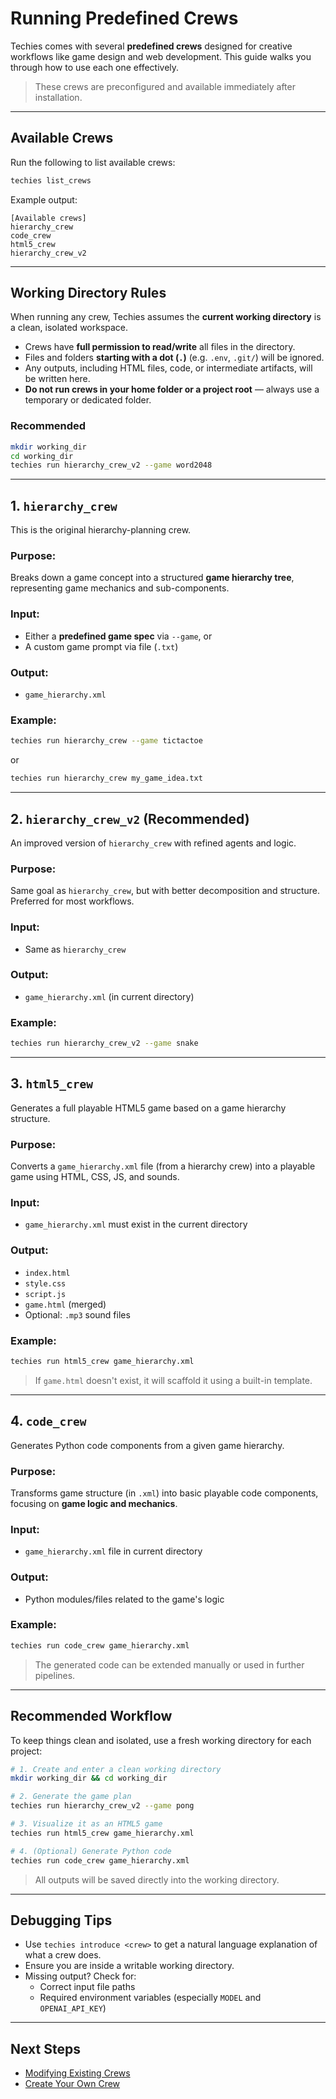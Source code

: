 # Running Predefined Crews

Techies comes with several **predefined crews** designed for creative workflows like game design and web development. This guide walks you through how to use each one effectively.

> These crews are preconfigured and available immediately after installation.

---

## Available Crews

Run the following to list available crews:

```bash
techies list_crews
```

Example output:

```
[Available crews]
hierarchy_crew
code_crew
html5_crew
hierarchy_crew_v2
```

---

## Working Directory Rules

When running any crew, Techies assumes the **current working directory** is a clean, isolated workspace.

- Crews have **full permission to read/write** all files in the directory.
- Files and folders **starting with a dot (`.`)** (e.g. `.env`, `.git/`) will be ignored.
- Any outputs, including HTML files, code, or intermediate artifacts, will be written here.
- **Do not run crews in your home folder or a project root** — always use a temporary or dedicated folder.

### Recommended

```bash
mkdir working_dir
cd working_dir
techies run hierarchy_crew_v2 --game word2048
```

---

## 1. `hierarchy_crew`

This is the original hierarchy-planning crew.

### Purpose:
Breaks down a game concept into a structured **game hierarchy tree**, representing game mechanics and sub-components.

### Input:
- Either a **predefined game spec** via `--game`, or
- A custom game prompt via file (`.txt`)

### Output:
- `game_hierarchy.xml`

### Example:

```bash
techies run hierarchy_crew --game tictactoe
```

or

```bash
techies run hierarchy_crew my_game_idea.txt
```

---

## 2. `hierarchy_crew_v2` (Recommended)

An improved version of `hierarchy_crew` with refined agents and logic.

### Purpose:
Same goal as `hierarchy_crew`, but with better decomposition and structure. Preferred for most workflows.

### Input:
- Same as `hierarchy_crew`

### Output:
- `game_hierarchy.xml` (in current directory)

### Example:

```bash
techies run hierarchy_crew_v2 --game snake
```

---

## 3. `html5_crew`

Generates a full playable HTML5 game based on a game hierarchy structure.

### Purpose:
Converts a `game_hierarchy.xml` file (from a hierarchy crew) into a playable game using HTML, CSS, JS, and sounds.

### Input:
- `game_hierarchy.xml` must exist in the current directory

### Output:
- `index.html`
- `style.css`
- `script.js`
- `game.html` (merged)
- Optional: `.mp3` sound files

### Example:

```bash
techies run html5_crew game_hierarchy.xml
```

> If `game.html` doesn't exist, it will scaffold it using a built-in template.

---

## 4. `code_crew`

Generates Python code components from a given game hierarchy.

### Purpose:
Transforms game structure (in `.xml`) into basic playable code components, focusing on **game logic and mechanics**.

### Input:
- `game_hierarchy.xml` file in current directory

### Output:
- Python modules/files related to the game's logic

### Example:

```bash
techies run code_crew game_hierarchy.xml
```

> The generated code can be extended manually or used in further pipelines.

---

## Recommended Workflow

To keep things clean and isolated, use a fresh working directory for each project:

```bash
# 1. Create and enter a clean working directory
mkdir working_dir && cd working_dir

# 2. Generate the game plan
techies run hierarchy_crew_v2 --game pong

# 3. Visualize it as an HTML5 game
techies run html5_crew game_hierarchy.xml

# 4. (Optional) Generate Python code
techies run code_crew game_hierarchy.xml
```

> All outputs will be saved directly into the working directory.

---

## Debugging Tips

- Use `techies introduce <crew>` to get a natural language explanation of what a crew does.
- Ensure you are inside a writable working directory.
- Missing output? Check for:
  - Correct input file paths
  - Required environment variables (especially `MODEL` and `OPENAI_API_KEY`)

---

## Next Steps

- [Modifying Existing Crews](./Modifying-Existing-Crew.md)
- [Create Your Own Crew](./Create-Your-Own-Crew.md)
